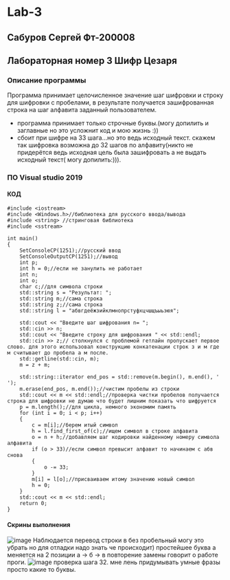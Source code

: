 # Lab-3
## Сабуров Сергей Фт-200008
## Лабораторная номер 3 Шифр Цезаря
### Описание программы
Программа принимает целочисленное значение шаг шифровки и строку для шифровки с пробелами, в результате получается зашифрованная строка на шаг алфавита заданный пользователем.
* программа принимает только строчные буквы.(могу допилить и заглавные но это усложнит код и мою жизнь :))
* сбоит при шифре на 33 шага...но это ведь исходный текст. скажем так шифровка возможна до 32 шагов по алфавиту(никто не придерётся ведь исходная цель была зашифровать а не выдать исходный текст( могу допилить:))).
### ПО Visual studio 2019
#### КОД
```
#include <iostream>
#include <Windows.h>//библиотека для русского ввода/вывода
#include <string> //стринговая библиотека
#include <sstream>

int main()
{
    SetConsoleCP(1251);//русский ввод
    SetConsoleOutputCP(1251);//вывод
    int p;
    int h = 0;//если не занулить не работает
    int n;
    int o;
    char c;//для символа строки
    std::string s = "Результат: ";
    std::string m;//сама строка
    std::string z;//сама строка
    std::string l = "абвгдеёжзийклмнопрстуфхцчшщъыьэюя";

    std::cout << "Введите шаг шифрования n= ";
    std::cin >> n;
    std::cout << "Введите строку для шифрования " << std::endl;
    std::cin >> z;// столкнулся с проблемой гетлайн пропускает первое слово. для этого использовал конструкцию конкатенации строк з и м где м считывает до пробела а м после.
    std::getline(std::cin, m);
    m = z + m;

    std::string::iterator end_pos = std::remove(m.begin(), m.end(), ' ');
    m.erase(end_pos, m.end());//чистим пробелы из строки
    std::cout << m << std::endl;//проверка чистки пробелов получается строка для шифровки не думаю что будет лишним показать что шифруется
    p = m.length();//для цикла, немного экономим память
    for (int i = 0; i < p; i++)
    {
        c = m[i];//берем итый символ
        h = l.find_first_of(c);//ищем символ в строке алфавита
        o = n + h;//добавляем шаг кодировки найденному номеру символа алфавита
        if (o > 33)//если символ превысит алфавит то начинаем с абв снова
        {
            o -= 33;
        }
        m[i] = l[o];//присваиваем итому значению новый символ
        h = 0;
    }
    std::cout << m << std::endl;
    return 0;
}
```
#### Скрины выполнения 
![image](https://user-images.githubusercontent.com/90544365/135290304-f1abb49c-4f23-4c4f-9d59-3922ee023bb8.png)
Наблюдается перевод строки в без пробельный могу это убрать но для отладки надо знать че происходит)
простейшее буква а меняется на 2 позиции а -> б -> в повторение замены говорит о работе проги.
![image](https://user-images.githubusercontent.com/90544365/135291712-83027b00-d506-401e-adf6-ac06026ec2de.png)
проверка шага 32. мне лень придумывать умные фразы просто какие то буквы.
